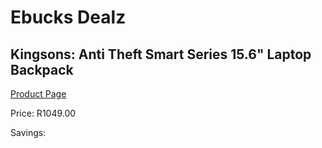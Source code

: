 
# Ebucks Dealz
## Kingsons: Anti Theft Smart Series 15.6" Laptop Backpack
[Product Page](https://www.ebucks.com/web/shop/productSelected.do?prodId=642184975&catId=714948688)

Price: R1049.00

Savings: 


	
